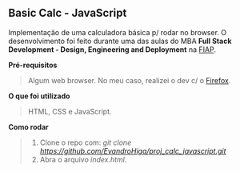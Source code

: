 ## Basic Calc - JavaScript

Implementação de uma calculadora básica p/ rodar no browser. O desenvolvimento foi feito durante uma das aulas do MBA **Full Stack Development - Design, Engineering and Deployment** na [FIAP](https://www.fiap.com.br/).

**Pré-requisitos**
> Algum web browser. No meu caso, realizei o dev c/ o [Firefox](https://www.mozilla.org/en-US/firefox/new/).

**O que foi utilizado**
> HTML, CSS e JavaScript.

**Como rodar**
> 1. Clone o repo com: _git clone https://github.com/EvandroHiga/proj_calc_javascript.git_
> 2. Abra o arquivo _index.html_.
